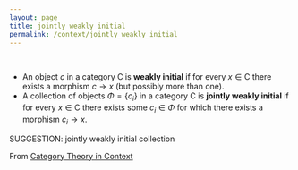 ```yaml
---
layout: page
title: jointly weakly initial
permalink: /context/jointly_weakly_initial
---
```

 $\quad$ 
 -  An object $c$ in a category $\mathsf{C}$ is **weakly initial** if for every $x \in \mathsf{C}$ there exists a morphism $c \to x$ (but possibly more than one).
 -  A collection of objects $\Phi = \{c_i\}$ in a category $\mathsf{C}$ is **jointly weakly initial** if for every $x \in \mathsf{C}$ there exists some $c_i \in \Phi$ for which there exists a morphism $c_i \to x$.
  
 

SUGGESTION: jointly weakly initial collection

From [Category Theory in Context](https://mathgloss.github.io/MathGloss/context.html)
